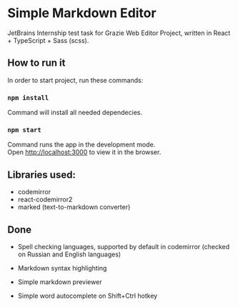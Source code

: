 # Simple Markdown Editor

JetBrains Internship test task for Grazie Web Editor Project, written in React + TypeScript + Sass (scss).

## How to run it

In order to start project, run these commands:

### `npm install`

Command will install all needed dependecies.

### `npm start`

Command runs the app in the development mode.\
Open [http://localhost:3000](http://localhost:3000) to view it in the browser.

## Libraries used:

* codemirror
* react-codemirror2
* marked (text-to-markdown converter)

## Done

* Spell checking languages, supported by default in codemirror 
(checked on Russian and English languages)

* Markdown syntax highlighting

* Simple markdown previewer

* Simple word autocomplete on Shift+Ctrl hotkey


